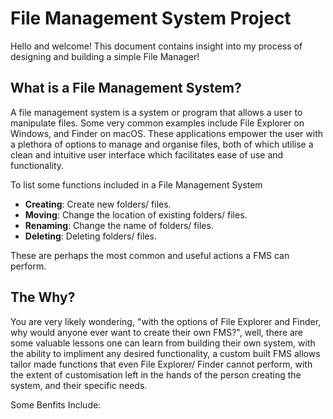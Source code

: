 # File Management System Project

Hello and welcome! This document contains insight into my process of designing and building a simple File Manager! 

## What is a File Management System?

A file management system is a system or program that allows a user to manipulate files. Some very common examples include File Explorer on Windows, and Finder on macOS. These applications empower the user with a plethora of options to manage and organise files, both of which utilise a clean and intuitive user interface which facilitates ease of use and functionality. 

To list some functions included in a File Management System

- **Creating**: Create new folders/ files.
- **Moving**: Change the location of existing folders/ files.
- **Renaming**: Change the name of folders/ files.
- **Deleting**: Deleting folders/ files.

These are perhaps the most common and useful actions a FMS can perform.


## The Why?

You are very likely wondering, "with the options of File Explorer and Finder, why would anyone ever want to create their own FMS?", well, there are some valuable lessons one can learn from building their own system, with the ability to impliment any desired functionality, a custom built FMS allows tailor made functions that even File Explorer/ Finder cannot perform, with the extent of customisation left in the hands of the person creating the system, and their specific needs. 

Some Benfits Include:
